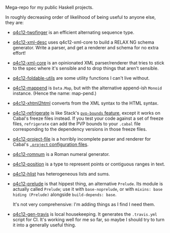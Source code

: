 Mega-repo for my public Haskell projects.

In roughly decreasing order of likelihood of being useful to anyone else, they are:

* [q4c12-twofinger](packages/twofinger) is an efficient alternating sequence type.

* [q4c12-xml-desc](packages/xml-desc) uses q4c12-xml-core to build a RELAX NG schema generator. Write a parser, and get a renderer and schema for no extra effort!

* [q4c12-xml-core](packages/xml-core) is an opinionated XML parser/renderer that tries to stick to the spec where it's sensible and to drop things that aren't sensible.

* [q4c12-foldable-utils](packages/foldable-utils) are some utility functions I can't live without.

* [q4c12-mappend](packages/mappend) is `Data.Map`, but with the alternative append-ish `Monoid` instance. (Hence the name: map-pend.)

* [q4c12-xhtml2html](packages/xhtml2html) converts from the XML syntax to the HTML syntax.

* [q4c12-refrigerate](packages/refrigerate) is like Stack's [`pvp-bounds` feature](https://docs.haskellstack.org/en/stable/yaml_configuration/#pvp-bounds), except it works on Cabal's freeze files instead. If you test your code against a set of freeze files, `refrigerate` can add the PVP bounds to your `.cabal` file corresponding to the dependency versions in those freeze files.

* [q4c12-project-file](packages/project-file) is a horribly incomplete parser and renderer for Cabal's [`.project` configuration files](http://cabal.readthedocs.io/en/latest/nix-local-build.html#configuring-builds-with-cabal-project).

* [q4c12-romnum](packages/romnum) is a Roman numeral generator.

* [q4c12-position](packages/position) is a type to represent points or contiguous ranges in text.

* [q4c12-hlist](packages/hlist) has heterogeneous lists and sums.

* [q4c12-prelude](packages/prelude) is that hippest thing, an alternative `Prelude`. Its module is actually called `Prelude`; use it with `base-noprelude`, or with `mixins: base hiding (Prelude)` alongside `build-depends: base`.

  It's not very comprehensive: I'm adding things as I find I need them.

* [q4c12-gen-travis](packages/gen-travis) is local housekeeping. It generates the `.travis.yml` script for CI. It's working well for me so far, so maybe I should try to turn it into a generally useful thing.
